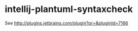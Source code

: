 intellij-plantuml-syntaxcheck
=============================

See http://plugins.jetbrains.com/plugin?pr=&pluginId=7166
